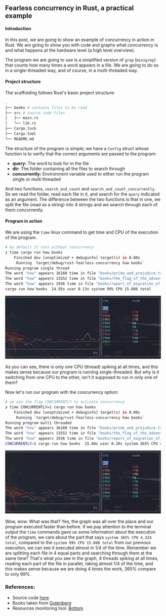 ## Fearless concurrency in Rust, a practical example

#### Introduction

In this post, we are going to show an example of concurrency in action in Rust. We are
going to show you with code and graphs what concurrency is and what happens at the
hardware level (a high level overview).

The program we are going to use is a simplified version of `grep` (`minigrep`) that
counts how many times a word appears in a file. We are going to do so in a single-threaded way, and of course, in a multi-threaded way.

#### Project structure

The scaffolding follows Rust's basic project structure:
```bash
.
├── books # contains files to be read
├── src # source code files
│   ├── main.rs
│   └── lib.rs
├── Cargo.lock
├── Cargo.toml
└── README.md
```

The structure of the program is simple; we have a `Config` struct whose function is to
verify that the correct arguments are passed to the program:

- **query:** The word to look for in the file
- **dir:** The folder containing all the files to search through
- **concurrently:** Environment variable used to either run the program single or multi
  threaded

And two functions, `search_and_count` and `search_and_count_concurrently`. So we read the
folder, read each file in it, and search for the `query` indicated as an argument. The
difference between the two functions is that in one, we split the file (read as a string)
into 4 strings and we search through each of them concurrently.



#### Program in action

We are using the `time` linux command to get time and CPU of the execution of the program.

```bash
# by default it runs without concurrency
❯ time cargo run how books
    Finished dev [unoptimized + debuginfo] target(s) in 0.00s
     Running `target/debug/rust-fearless-concurrency how books`
Running program single thread
The word "how" appears 16160 time in file "books/pride_and_prejudice.txt"
The word "how" appears 13552 time in file "books/the_flag_of_the_adventurer.txt"
The word "how" appears 1936 time in file "books/report_of_migration_of_birds.txt"
cargo run how books  14.95s user 0.13s system 99% CPU 15.088 total

```

![Single Threaded minigrep](./images/single_thread.gif)

As you can see, there is only one CPU (thread) spiking at all times, and this makes sense because
our program is running single-threaded. But why is it switching from one CPU to the
other, isn't it supposed to run in only one of them?


Now let's run our program with the concurrency option:


```bash
# we use the flag CONCURRENTLY to activate concurrency
❯ time CONCURRENTLY=1 cargo run how books
    Finished dev [unoptimized + debuginfo] target(s) in 0.00s
     Running `target/debug/rust-fearless-concurrency how books`
Running program multi threaded
The word "how" appears 16160 time in file "books/pride_and_prejudice.txt"
The word "how" appears 13552 time in file "books/the_flag_of_the_adventurer.txt"
The word "how" appears 1936 time in file "books/report_of_migration_of_birds.txt"
CONCURRENTLY=1 cargo run how books  15.60s user 0.20s system 365% CPU 4.324 total
```

![Multi Threaded minigrep](./images/multi_thread.gif)


Wow, wow. What was that? Yes, the graph was all over the place and our program executed
faster than before. If we pay attention to the terminal output the `time` commands gave
us some information about the execution of the program, we care about the part that says
`system 365% CPU 4.324 total`, compared to the `system 99% CPU 15.088 total` from our
previous execution, we can see it executed almost in 1/4 of the time.  Remember we are
splitting each file in 4 equal parts and searching through them at the same time? That's
what you see in the graph, 4 threads spiking at all times, reading each part of the file
in parallel, taking almost 1/4 of the time, and this makes sense because we are doing 4
times the work, 365% compare to only 99%.


### References:

- Source code [here](https://github.com/micakce/rust-fearless-concurrency)
- Books taken from [Gutenberg](https://www.gutenberg.org/)
- Resources monitoring tool: [Bottom](https://github.com/ClementTsang/bottom)




